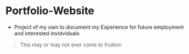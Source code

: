 # Portfolio-Website
- Project of my own to document my Experience for future employment and interested invidviduals 
> This may or may not ever come to fruition

